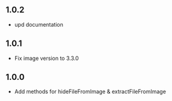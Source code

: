 ## 1.0.2

- upd documentation

## 1.0.1

- Fix image version to 3.3.0

## 1.0.0

- Add methods for hideFileFromImage & extractFileFromImage
